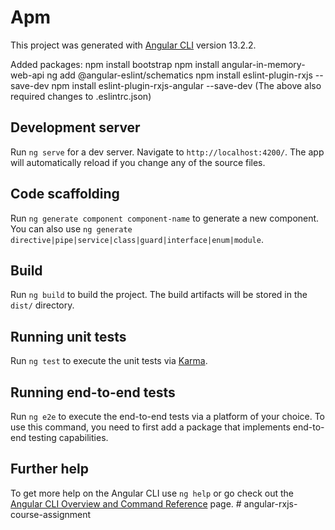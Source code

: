# Apm

This project was generated with [Angular CLI](https://github.com/angular/angular-cli) version 13.2.2.

Added packages:
npm install bootstrap
npm install angular-in-memory-web-api
ng add @angular-eslint/schematics
npm install eslint-plugin-rxjs --save-dev
npm install eslint-plugin-rxjs-angular --save-dev
(The above also required changes to .eslintrc.json)

## Development server

Run `ng serve` for a dev server. Navigate to `http://localhost:4200/`. The app will automatically reload if you change any of the source files.

## Code scaffolding

Run `ng generate component component-name` to generate a new component. You can also use `ng generate directive|pipe|service|class|guard|interface|enum|module`.

## Build

Run `ng build` to build the project. The build artifacts will be stored in the `dist/` directory.

## Running unit tests

Run `ng test` to execute the unit tests via [Karma](https://karma-runner.github.io).

## Running end-to-end tests

Run `ng e2e` to execute the end-to-end tests via a platform of your choice. To use this command, you need to first add a package that implements end-to-end testing capabilities.

## Further help

To get more help on the Angular CLI use `ng help` or go check out the [Angular CLI Overview and Command Reference](https://angular.io/cli) page.
#   a n g u l a r - r x j s - c o u r s e - a s s i g n m e n t  
 